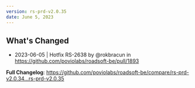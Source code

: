```yaml
---
version: rs-prd-v2.0.35
date: June 5, 2023
---
```


## What's Changed
* 2023-06-05 | Hotfix RS-2638 by @rokbracun in https://github.com/poviolabs/roadsoft-be/pull/1893


**Full Changelog**: https://github.com/poviolabs/roadsoft-be/compare/rs-prd-v2.0.34...rs-prd-v2.0.35